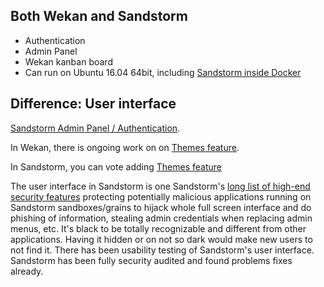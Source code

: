 ## Both Wekan and Sandstorm

* Authentication
* Admin Panel
* Wekan kanban board
* Can run on Ubuntu 16.04 64bit, including [Sandstorm inside Docker](https://docs.sandstorm.io/en/latest/install/#option-6-using-sandstorm-within-docker)

## Difference: User interface

[Sandstorm Admin Panel / Authentication](https://discourse.wekan.io/t/sso-passing-variables-through-url/493/8).

In Wekan, there is ongoing work on on [Themes feature](https://github.com/wekan/wekan/issues/781).

In Sandstorm, you can vote adding [Themes feature](https://github.com/sandstorm-io/sandstorm/issues/1713#issuecomment-301274498)

The user interface in Sandstorm is one Sandstorm's [long list of high-end security features](https://docs.sandstorm.io/en/latest/using/security-practices/) protecting potentially malicious applications running on Sandstorm sandboxes/grains to hijack whole full screen interface and do phishing of information, stealing admin credentials when replacing admin menus, etc. It's black to be totally recognizable and different from other applications. Having it hidden or on not so dark would make new users to not find it. There has been usability testing of Sandstorm's user interface. Sandstorm has been fully security audited and found problems fixes already.